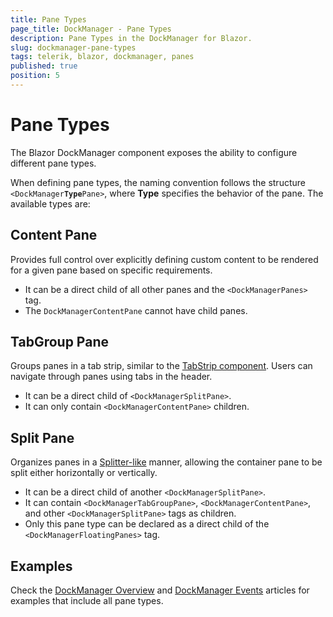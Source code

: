 ```yaml
---
title: Pane Types
page_title: DockManager - Pane Types
description: Pane Types in the DockManager for Blazor.
slug: dockmanager-pane-types
tags: telerik, blazor, dockmanager, panes
published: true
position: 5
---
```


# Pane Types

The Blazor DockManager component exposes the ability to configure different pane types.

When defining pane types, the naming convention follows the structure `<DockManager`**`Type`**`Pane>`, where **Type** specifies the behavior of the pane. The available types are:

## Content Pane

Provides full control over explicitly defining custom content to be rendered for a given pane based on specific requirements. 

* It can be a direct child of all other panes and the `<DockManagerPanes>` tag.
* The `DockManagerContentPane` cannot have child panes.

## TabGroup Pane

Groups panes in a tab strip, similar to the [TabStrip component](slug:components/tabstrip/overview). Users can navigate through panes using tabs in the header. 

* It can be a direct child of `<DockManagerSplitPane>`. 
* It can only contain `<DockManagerContentPane>` children.

## Split Pane

Organizes panes in a [Splitter-like](slug:splitter-overview) manner, allowing the container pane to be split either horizontally or vertically. 

* It can be a direct child of another `<DockManagerSplitPane>`. 
* It can contain `<DockManagerTabGroupPane>`, `<DockManagerContentPane>`, and other `<DockManagerSplitPane>` tags as children. 
* Only this pane type can be declared as a direct child of the `<DockManagerFloatingPanes>` tag.

## Examples

Check the [DockManager Overview](slug:dockmanager-overview) and [DockManager Events](slug:dockmanager-events) articles for examples that include all pane types.
